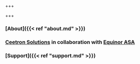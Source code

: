 +++

+++

### [About]({{< ref "about.md" >}})

### [Ceetron Solutions](http://www.ceetronsolutions.com) in collaboration with [Equinor ASA](https://www.equinor.com/)

### [Support]({{< ref "support.md" >}})